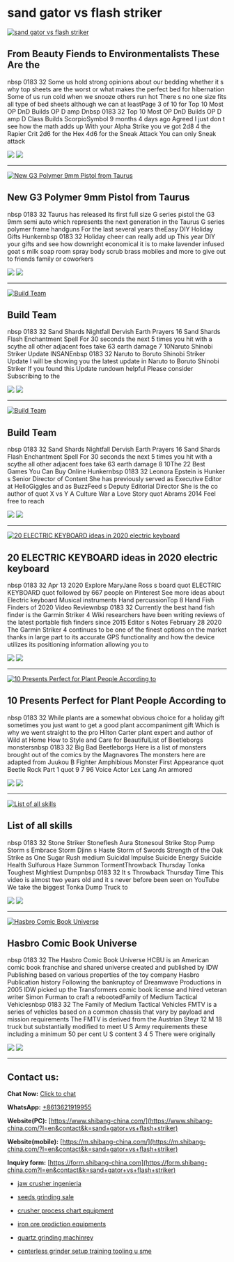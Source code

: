 # sand gator vs flash striker

<a href="https://swt.shibang-china.com/?l=en&img&k=sand+gator+vs+flash+striker" target="_blank">![sand gator vs flash striker](http://static.shibang-china.com/all-800x300/266.jpg)</a>

## From Beauty Fiends to Environmentalists These Are the
nbsp 0183 32 Some us hold strong opinions about our bedding whether it s why top sheets are the worst or what makes the perfect bed for hibernation Some of us run cold when we snooze others run hot There s no one size fits all type of bed sheets although we can at leastPage 3 of 10 for Top 10 Most OP DnD Builds OP D amp Dnbsp 0183 32 Top 10 Most OP DnD Builds OP D amp D Class Builds ScorpioSymbol 9 months 4 days ago Agreed I just don t see how the math adds up With your Alpha Strike you ve got 2d8 4 the Rapier Crit 2d6 for the Hex 4d6 for the Sneak Attack You can only Sneak attack


<a href="https://whatsapp.shibangsoft.com/WhatsApp.php" target="_blank" title="WhatsApp">![](http://static.shibang-china.com/icon/whatsapp.png)</a> <a href="https://swt.shibang-china.com/?l=en&icon&k=sand+gator+vs+flash+striker" target="_blank">![](http://static.shibang-china.com/icon/chat-en.png)</a>

---

<a href="https://swt.shibang-china.com/?l=en&img&k=sand+gator+vs+flash+striker" target="_blank">![New G3 Polymer 9mm Pistol from Taurus](http://static.shibang-china.com/all-800x300/1208.jpg)</a>

## New G3 Polymer 9mm Pistol from Taurus
nbsp 0183 32 Taurus has released its first full size G series pistol the G3 9mm semi auto which represents the next generation in the Taurus G series polymer frame handguns For the last several years theEasy DIY Holiday Gifts Hunkernbsp 0183 32 Holiday cheer can really add up This year DIY your gifts and see how downright economical it is to make lavender infused goat s milk soap room spray body scrub brass mobiles and more to give out to friends family or coworkers


<a href="https://whatsapp.shibangsoft.com/WhatsApp.php" target="_blank" title="WhatsApp">![](http://static.shibang-china.com/icon/whatsapp.png)</a> <a href="https://swt.shibang-china.com/?l=en&icon&k=sand+gator+vs+flash+striker" target="_blank">![](http://static.shibang-china.com/icon/chat-en.png)</a>

---

<a href="https://swt.shibang-china.com/?l=en&img&k=sand+gator+vs+flash+striker" target="_blank">![Build Team](http://static.shibang-china.com/all-800x300/1461.jpg)</a>

## Build Team
nbsp 0183 32 Sand Shards Nightfall Dervish Earth Prayers 16 Sand Shards Flash Enchantment Spell For 30 seconds the next 5 times you hit with a scythe all other adjacent foes take 63 earth damage 7 10Naruto Shinobi Striker Update INSANEnbsp 0183 32 Naruto to Boruto Shinobi Striker Update I will be showing you the latest update in Naruto to Boruto Shinobi Striker If you found this Update rundown helpful Please consider Subscribing to the


<a href="https://whatsapp.shibangsoft.com/WhatsApp.php" target="_blank" title="WhatsApp">![](http://static.shibang-china.com/icon/whatsapp.png)</a> <a href="https://swt.shibang-china.com/?l=en&icon&k=sand+gator+vs+flash+striker" target="_blank">![](http://static.shibang-china.com/icon/chat-en.png)</a>

---

<a href="https://swt.shibang-china.com/?l=en&img&k=sand+gator+vs+flash+striker" target="_blank">![Build Team](http://static.shibang-china.com/all-800x300/692.jpg)</a>

## Build Team
nbsp 0183 32 Sand Shards Nightfall Dervish Earth Prayers 16 Sand Shards Flash Enchantment Spell For 30 seconds the next 5 times you hit with a scythe all other adjacent foes take 63 earth damage 8 10The 22 Best Games You Can Buy Online Hunkernbsp 0183 32 Leonora Epstein is Hunker s Senior Director of Content She has previously served as Executive Editor at HelloGiggles and as BuzzFeed s Deputy Editorial Director She is the co author of quot X vs Y A Culture War a Love Story quot Abrams 2014 Feel free to reach


<a href="https://whatsapp.shibangsoft.com/WhatsApp.php" target="_blank" title="WhatsApp">![](http://static.shibang-china.com/icon/whatsapp.png)</a> <a href="https://swt.shibang-china.com/?l=en&icon&k=sand+gator+vs+flash+striker" target="_blank">![](http://static.shibang-china.com/icon/chat-en.png)</a>

---

<a href="https://swt.shibang-china.com/?l=en&img&k=sand+gator+vs+flash+striker" target="_blank">![20 ELECTRIC KEYBOARD ideas in 2020 electric keyboard](http://static.shibang-china.com/all-800x300/1061.jpg)</a>

## 20 ELECTRIC KEYBOARD ideas in 2020 electric keyboard
nbsp 0183 32 Apr 13 2020 Explore MaryJane Ross s board quot ELECTRIC KEYBOARD quot followed by 667 people on Pinterest See more ideas about Electric keyboard Musical instruments Hand percussionTop 8 Hand Fish Finders of 2020 Video Reviewnbsp 0183 32 Currently the best hand fish finder is the Garmin Striker 4 Wiki researchers have been writing reviews of the latest portable fish finders since 2015 Editor s Notes February 28 2020 The Garmin Striker 4 continues to be one of the finest options on the market thanks in large part to its accurate GPS functionality and how the device utilizes its positioning information allowing you to


<a href="https://whatsapp.shibangsoft.com/WhatsApp.php" target="_blank" title="WhatsApp">![](http://static.shibang-china.com/icon/whatsapp.png)</a> <a href="https://swt.shibang-china.com/?l=en&icon&k=sand+gator+vs+flash+striker" target="_blank">![](http://static.shibang-china.com/icon/chat-en.png)</a>

---

<a href="https://swt.shibang-china.com/?l=en&img&k=sand+gator+vs+flash+striker" target="_blank">![10 Presents Perfect for Plant People According to](http://static.shibang-china.com/all-800x300/1433.jpg)</a>

## 10 Presents Perfect for Plant People According to
nbsp 0183 32 While plants are a somewhat obvious choice for a holiday gift sometimes you just want to get a good plant accompaniment gift Which is why we went straight to the pro Hilton Carter plant expert and author of Wild at Home How to Style and Care for BeautifulList of Beetleborgs monstersnbsp 0183 32 Big Bad Beetleborgs Here is a list of monsters brought out of the comics by the Magnavores The monsters here are adapted from Juukou B Fighter Amphibious Monster First Appearance quot Beetle Rock Part 1 quot 9 7 96 Voice Actor Lex Lang An armored


<a href="https://whatsapp.shibangsoft.com/WhatsApp.php" target="_blank" title="WhatsApp">![](http://static.shibang-china.com/icon/whatsapp.png)</a> <a href="https://swt.shibang-china.com/?l=en&icon&k=sand+gator+vs+flash+striker" target="_blank">![](http://static.shibang-china.com/icon/chat-en.png)</a>

---

<a href="https://swt.shibang-china.com/?l=en&img&k=sand+gator+vs+flash+striker" target="_blank">![List of all skills](http://static.shibang-china.com/all-800x300/578.jpg)</a>

## List of all skills
nbsp 0183 32 Stone Striker Stoneflesh Aura Stonesoul Strike Stop Pump Storm s Embrace Storm Djinn s Haste Storm of Swords Strength of the Oak Strike as One Sugar Rush medium Suicidal Impulse Suicide Energy Suicide Health Sulfurous Haze Summon TormentThrowback Thursday Tonka Toughest Mightiest Dumpnbsp 0183 32 It s Throwback Thursday Time This video is almost two years old and it s never before been seen on YouTube We take the biggest Tonka Dump Truck to


<a href="https://whatsapp.shibangsoft.com/WhatsApp.php" target="_blank" title="WhatsApp">![](http://static.shibang-china.com/icon/whatsapp.png)</a> <a href="https://swt.shibang-china.com/?l=en&icon&k=sand+gator+vs+flash+striker" target="_blank">![](http://static.shibang-china.com/icon/chat-en.png)</a>

---

<a href="https://swt.shibang-china.com/?l=en&img&k=sand+gator+vs+flash+striker" target="_blank">![Hasbro Comic Book Universe](http://static.shibang-china.com/all-800x300/194.jpg)</a>

## Hasbro Comic Book Universe
nbsp 0183 32 The Hasbro Comic Book Universe HCBU is an American comic book franchise and shared universe created and published by IDW Publishing based on various properties of the toy company Hasbro Publication history Following the bankruptcy of Dreamwave Productions in 2005 IDW picked up the Transformers comic book license and hired veteran writer Simon Furman to craft a rebootedFamily of Medium Tactical Vehiclesnbsp 0183 32 The Family of Medium Tactical Vehicles FMTV is a series of vehicles based on a common chassis that vary by payload and mission requirements The FMTV is derived from the Austrian Steyr 12 M 18 truck but substantially modified to meet U S Army requirements these including a minimum 50 per cent U S content 3 4 5 There were originally


<a href="https://whatsapp.shibangsoft.com/WhatsApp.php" target="_blank" title="WhatsApp">![](http://static.shibang-china.com/icon/whatsapp.png)</a> <a href="https://swt.shibang-china.com/?l=en&icon&k=sand+gator+vs+flash+striker" target="_blank">![](http://static.shibang-china.com/icon/chat-en.png)</a>

---
## Contact us:

**Chat Now:** [Click to chat](https://swt.shibang-china.com?l=en&contact&k=sand+gator+vs+flash+striker)

**WhatsApp:**  [+8613621919955](https://whatsapp.shibangsoft.com/WhatsApp.php)

**Website(PC):** [https://www.shibang-china.com/](https://www.shibang-china.com/?l=en&contact&k=sand+gator+vs+flash+striker)

**Website(mobile):** [https://m.shibang-china.com/](https://m.shibang-china.com/?l=en&contact&k=sand+gator+vs+flash+striker)

**Inquiry form:** [https://form.shibang-china.com](https://form.shibang-china.com?l=en&contact&k=sand+gator+vs+flash+striker)

* [jaw crusher ingenieria](../166/jaw%20crusher%20ingenieria.md)

* [seeds grinding sale](../164/seeds%20grinding%20sale.md)

* [crusher process chart equipment](../166/crusher%20process%20chart%20equipment.md)

* [iron ore prodiction equipments](../169/iron%20ore%20prodiction%20equipments.md)

* [quartz grinding machinrey](../161/quartz%20grinding%20machinrey.md)

* [centerless grinder setup training tooling u sme](../165/centerless%20grinder%20setup%20training%20tooling%20u%20sme.md)